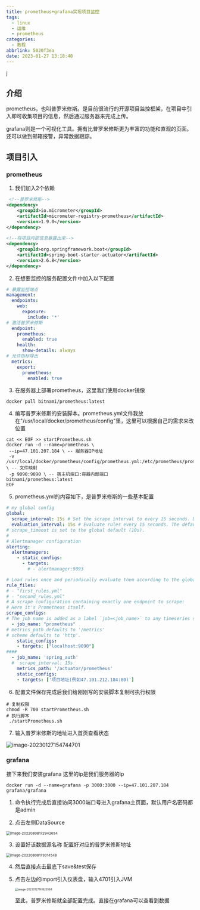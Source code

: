 ```yaml
---
title: prometheus+grafana实现项目监控
tags:
  - linux
  - 运维
  - prometheus
categories:
  - 教程
abbrlink: 5020f3ea
date: 2023-01-27 13:18:48
---
```


j

## 介绍

prometheus，也叫普罗米修斯。是目前很流行的开源项目监控框架，在项目中引入即可收集项目的信息，然后通过服务器来完成上传。

grafana则是一个可视化工具。拥有比普罗米修斯更为丰富的功能和直观的页面。还可以做到邮箱报警，异常数据跟踪。

## 项目引入

### prometheus

1. 我们加入2个依赖

```xml
 <!--普罗米修斯-->
<dependency>
    <groupId>io.micrometer</groupId>
    <artifactId>micrometer-registry-prometheus</artifactId>
    <version>1.9.0</version>
</dependency>
        
<!--将项目内部信息暴露出来-->
<dependency>
    <groupId>org.springframework.boot</groupId>
    <artifactId>spring-boot-starter-actuator</artifactId>
    <version>2.6.8</version>
</dependency>
```

2. 在想要监控的服务配置文件中加入以下配置

```yml
# 暴露监控端点
management:
  endpoints:
    web:
      exposure:
        include: '*'
# 激活普罗米修斯
  endpoint:
    prometheus:
      enabled: true
    health:
      show-details: always
# 允许指标导出
  metrics:
    export:
      prometheus:
        enabled: true
```

3. 在服务器上部署prometheus，这里我们使用docker镜像

```shell
docker pull bitnami/prometheus:latest
```

4. 编写普罗米修斯的安装脚本。prometheus.yml文件我放在"/usr/local/docker/prometheus/config"里，这里可以根据自己的需求来改位置

```shell
cat << EOF >> startPrometheus.sh
docker run -d --name=prometheus \
 --ip=47.101.207.184 \ -- 服务器IP地址
 -v /usr/local/docker/prometheus/config/prometheus.yml:/etc/prometheus/prometheus.yml \ -- 文件映射
 -p 9090:9090 \ -- 宿主机端口:容器内部端口
bitnami/prometheus:latest
EOF
```

5. prometheus.yml的内容如下，是普罗米修斯的一些基本配置

```yml
# my global config
global:
  scrape_interval: 15s # Set the scrape interval to every 15 seconds. Default is every 1 minute.
  evaluation_interval: 15s # Evaluate rules every 15 seconds. The default is every 1 minute.
# scrape_timeout is set to the global default (10s).
#
# Alertmanager configuration
alerting:
  alertmanagers:
    - static_configs:
      - targets:
        # - alertmanager:9093

# Load rules once and periodically evaluate them according to the global 'evaluation_interval'.
rule_files:
# - "first_rules.yml"
# - "second_rules.yml"
# A scrape configuration containing exactly one endpoint to scrape:
# Here it's Prometheus itself.
scrape_configs:
# The job name is added as a label `job=<job_name>` to any timeseries scraped from this config.
  - job_name: "prometheus"
# metrics_path defaults to '/metrics'
# scheme defaults to 'http'.
    static_configs:
    - targets: ["localhost:9090"]
####
  - job_name: 'spring_auth'
  #  scrape_interval: 15s
    metrics_path: '/actuator/prometheus'
    static_configs:
    - targets: ['项目地址(例如47.101.212.184:80)']
```

6. 配置文件保存完成后我们给刚刚写的安装脚本复制可执行权限

```shell
# 复制权限
chmod -R 700 startPrometheus.sh
# 执行脚本
 ./startPrometheus.sh
```

7. 输入普罗米修斯的地址进入首页查看状态

![image-20230127154744701](https://minaseinori.oss-cn-hongkong.aliyuncs.com/%E6%95%99%E5%AD%A6%E7%9B%AE%E5%BD%95/202301271547827.png)

### grafana

接下来我们安装grafana 这里的ip是我们服务器的ip

```shell
docker run -d --name=grafana -p 3000:3000 --ip=47.101.207.184 grafana/grafana
```

1. 命令执行完成后直接访问3000端口号进入grafana主页面，默认用户名密码都是admin

2. 点击左侧DataSource

<img src="https://minaseinori.oss-cn-hongkong.aliyuncs.com/%E6%95%99%E5%AD%A6%E7%9B%AE%E5%BD%95/202208081729707.png" alt="image-20220808172942654" style="zoom:67%;" />

3. 设置好该数据源名称 配置好对应的普罗米修斯地址

<img src="https://minaseinori.oss-cn-hongkong.aliyuncs.com/%E6%95%99%E5%AD%A6%E7%9B%AE%E5%BD%95/202208081730611.png" alt="image-20220808173014548" style="zoom:67%;" />

4. 然后直接点击最底下save&test保存

5. 点击左边的import引入仪表盘，输入4701引入JVM

   <img src="https://minaseinori.oss-cn-hongkong.aliyuncs.com/%E6%95%99%E5%AD%A6%E7%9B%AE%E5%BD%95/202301271418667.png" alt="image-20230127141825584" style="zoom:50%;" />

   至此，普罗米修斯就全部配置完成。直接在grafana可以查看到数据
